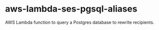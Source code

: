 # aws-lambda-ses-pgsql-aliases
AWS Lambda function to query a Postgres database to rewrite recipients.
